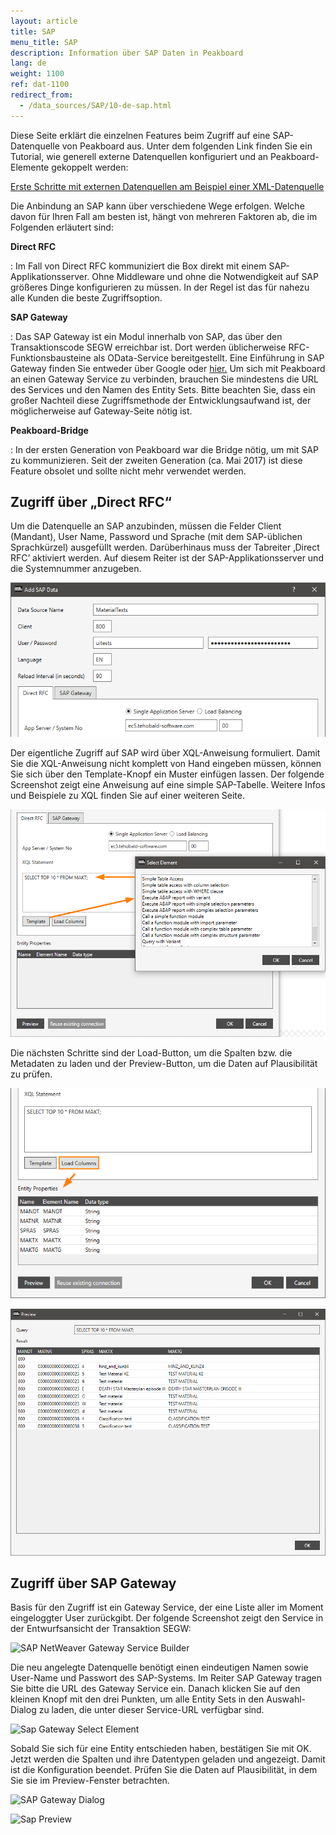 ```yaml
---
layout: article
title: SAP
menu_title: SAP
description: Information über SAP Daten in Peakboard
lang: de
weight: 1100
ref: dat-1100
redirect_from:
  - /data_sources/SAP/10-de-sap.html
---
```

Diese Seite erklärt die einzelnen Features beim Zugriff auf eine SAP-Datenquelle von Peakboard aus. Unter dem folgenden Link finden Sie ein Tutorial, wie generell externe Datenquellen konfiguriert und an Peakboard-Elemente gekoppelt werden:

[Erste Schritte mit externen Datenquellen am Beispiel einer XML-Datenquelle](/tutorials/03-de-xml-daten.html)

Die Anbindung an SAP kann über verschiedene Wege erfolgen. Welche davon für Ihren Fall am besten ist, hängt von mehreren Faktoren ab, die im Folgenden erläutert sind:

**Direct RFC**

:	Im Fall von Direct RFC kommuniziert die Box direkt mit einem SAP-Applikationsserver. Ohne Middleware und ohne die Notwendigkeit auf SAP größeres Dinge konfigurieren zu müssen. In der Regel ist das für nahezu alle Kunden die beste Zugriffsoption.

**SAP Gateway**

:	Das SAP Gateway ist ein Modul innerhalb von SAP, das über den Transaktionscode SEGW erreichbar ist. Dort werden üblicherweise RFC-Funktionsbausteine als OData-Service bereitgestellt. Eine Einführung in SAP Gateway finden Sie entweder über Google oder [hier.](https://blogs.sap.com/2013/01/24/a-simple-overview-on-sap-netweaver-gateway/) Um sich mit Peakboard an einen Gateway Service zu verbinden, brauchen Sie mindestens die URL des Services und den Namen des Entity Sets. Bitte beachten Sie, dass ein großer Nachteil diese Zugriffsmethode der Entwicklungsaufwand ist, der möglicherweise auf Gateway-Seite nötig ist.

**Peakboard-Bridge**

:	In der ersten Generation von Peakboard war die Bridge nötig, um mit SAP zu kommunizieren. Seit der zweiten Generation (ca. Mai 2017) ist diese Feature obsolet und sollte nicht mehr verwendet werden.

## Zugriff über „Direct RFC“

Um die Datenquelle an SAP anzubinden, müssen die Felder Client (Mandant), User Name, Password und Sprache (mit dem SAP-üblichen Sprachkürzel) ausgefüllt werden. Darüberhinaus muss der Tabreiter ‚Direct RFC‘ aktiviert werden. Auf diesem Reiter ist der SAP-Applikationsserver und die Systemnummer anzugeben.

![Sap Data Dialog](/assets/images/data-sources/sap/sap-data-dialog.png)

Der eigentliche Zugriff auf SAP wird über XQL-Anweisung formuliert. Damit Sie die XQL-Anweisung nicht komplett von Hand eingeben müssen, können Sie sich über den Template-Knopf ein Muster einfügen lassen. Der folgende Screenshot zeigt eine Anweisung auf eine simple SAP-Tabelle. Weitere Infos und Beispiele zu XQL finden Sie auf einer weiteren Seite.

![Sap Direct RFC](/assets/images/data-sources/sap/sap-direct-rfc.png)

Die nächsten Schritte sind der Load-Button, um die Spalten bzw. die Metadaten zu laden und der Preview-Button, um die Daten auf Plausibilität zu prüfen.

![Sap Load Columns](/assets/images/data-sources/sap/sap-load-columns.png)

![Sap Load Columns Preview](/assets/images/data-sources/sap/sap-load-columns-preview.png)

## Zugriff über SAP Gateway

Basis für den Zugriff ist ein Gateway Service, der eine Liste aller im Moment eingeloggter User zurückgibt. Der folgende Screenshot zeigt den Service in der Entwurfsansicht der Transaktion SEGW:

![SAP NetWeaver Gateway Service Builder](/assets/images/data-sources/sap/sap-netweaver-gateway-service-builder.png)


Die neu angelegte Datenquelle benötigt einen eindeutigen Namen sowie User-Name und Passwort des SAP-Systems. Im Reiter SAP Gateway tragen Sie bitte die URL des Gateway Service ein. Danach klicken Sie auf den kleinen Knopf mit den drei Punkten, um alle Entity Sets in den Auswahl-Dialog zu laden, die unter dieser Service-URL verfügbar sind.

![Sap Gateway Select Element](/assets/images/data-sources/sap/sap-gateway-select-element.png)


Sobald Sie sich für eine Entity entschieden haben, bestätigen Sie mit OK. Jetzt werden die Spalten und ihre Datentypen geladen und angezeigt. Damit ist die Konfiguration beendet. Prüfen Sie die Daten auf Plausibilität, in dem Sie sie im Preview-Fenster betrachten.

![SAP Gateway Dialog](/assets/images/data-sources/sap/sap-gateway-dialog.png)

![Sap Preview](/assets/images/data-sources/sap/sap-preview.png)
